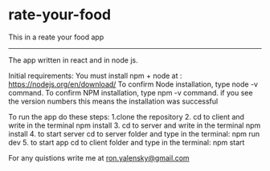 # rate-your-food
This in a reate your food app
*****************************
The app written in react and in node js.

Initial requirements: 
You must install npm + node at :
https://nodejs.org/en/download/
To confirm Node installation, type node -v command.
To confirm NPM installation, type npm -v command.
if you see the version numbers this means the installation was successful

To run the app do these steps:
1.clone the repository
2. cd to client and write in the terminal npm install
3. cd to server and write in the terminal npm install
4. to start server cd to server folder and type in the terminal: npm run dev
5. to start app cd to client folder and type in the terminal: npm start

For any quistions write me at ron.yalensky@gmail.com
